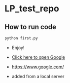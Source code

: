 # LP_test_repo
## How to run code
```python
python first.py
```
* Enjoy!
* [Click here to open Google](https://www.google.com/)
* https://www.google.com/

* added from a local server